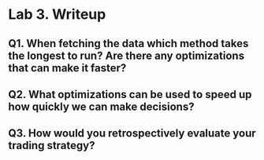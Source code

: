 # Lab 3. Writeup

## Q1. When fetching the data which method takes the longest to run? Are there any optimizations that can make it faster?

## Q2. What optimizations can be used to speed up how quickly we can make decisions?

## Q3. How would you retrospectively evaluate your trading strategy?